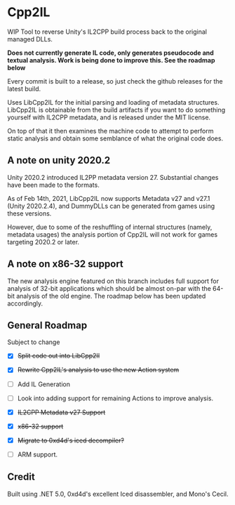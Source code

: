 # Cpp2IL

WIP Tool to reverse Unity's IL2CPP build process back to the original managed DLLs.

**Does not currently generate IL code, only generates pseudocode and textual analysis. Work is being done to improve this. See the roadmap below**

Every commit is built to a release, so just check the github releases for the latest build.

Uses LibCpp2IL for the initial parsing and loading of metadata structures. LibCpp2IL is obtainable from the build artifacts if you want to do something yourself with IL2CPP metadata, and is released under the MIT license.

On top of that it then examines the machine code to attempt to perform static analysis and obtain some semblance of what the original code does.

## A note on unity 2020.2

Unity 2020.2 introduced IL2PP metadata version 27. Substantial changes have been made to the formats.

As of Feb 14th, 2021, LibCpp2IL now supports Metadata v27 and v27.1 (Unity 2020.2.4), and DummyDLLs can be generated from games using these versions.

However, due to some of the reshuffling of internal structures (namely, metadata usages) the analysis portion of Cpp2IL will not work for games targeting 2020.2 or later.

## A note on x86-32 support

The new analysis engine featured on this branch includes full support for analysis of 32-bit applications which should be almost on-par with
the 64-bit analysis of the old engine. The roadmap below has been updated accordingly.

## General Roadmap

Subject to change

- [x] ~~Split code out into LibCpp2Il~~
- [x] ~~Rewrite Cpp2IL's analysis to use the new Action system~~
- [ ] Add IL Generation
- [ ] Look into adding support for remaining Actions to improve analysis.
- [x] ~~IL2CPP Metadata v27 Support~~
- [x] ~~x86-32 support~~
- [x] ~~Migrate to 0xd4d's iced decompiler?~~
- [ ] ARM support.


## Credit

Built using .NET 5.0, 0xd4d's excellent Iced disassembler, and Mono's Cecil.
